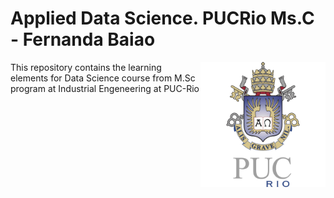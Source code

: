 # Applied Data Science. PUCRio Ms.C - Fernanda Baiao

 <img align="right" src="puclogo.png" width="200"/>
 This repository contains the learning elements for Data Science course from M.Sc program at Industrial Engeneering at PUC-Rio 


 

